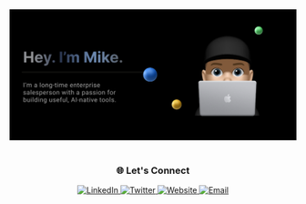 <div align="center">
  <img src="harehimself.png" alt="HareHimself Profile"/>
</div>


<br/>

<div align="center">

<h3>🌐 Let's Connect</h3>

<a href="https://linkedin.com/in/mike-hare">
  <img src="https://img.shields.io/badge/LinkedIn-000000?style=for-the-badge&logo=linkedin&logoColor=white" alt="LinkedIn" />
</a>
<a href="https://twitter.com/harehimself">
  <img src="https://img.shields.io/badge/Twitter-000000?style=for-the-badge&logo=twitter&logoColor=white" alt="Twitter" />
</a>
<a href="https://mikehare.io">
  <img src="https://img.shields.io/badge/mikehare.io-000000?style=for-the-badge&logo=google-chrome&logoColor=white" alt="Website" />
</a>
<a href="mailto:mike@mikehare.io">
  <img src="https://img.shields.io/badge/Email-000000?style=for-the-badge&logo=gmail&logoColor=white" alt="Email" />
</a>

</div>
